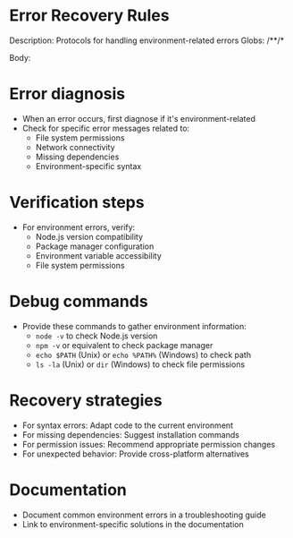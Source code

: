 # Error Recovery Rules

Description: Protocols for handling environment-related errors
Globs: /**/*

Body:
  # Error diagnosis
  - When an error occurs, first diagnose if it's environment-related
  - Check for specific error messages related to:
    - File system permissions
    - Network connectivity
    - Missing dependencies
    - Environment-specific syntax
  
  # Verification steps
  - For environment errors, verify:
    - Node.js version compatibility
    - Package manager configuration
    - Environment variable accessibility
    - File system permissions
  
  # Debug commands
  - Provide these commands to gather environment information:
    - `node -v` to check Node.js version
    - `npm -v` or equivalent to check package manager
    - `echo $PATH` (Unix) or `echo %PATH%` (Windows) to check path
    - `ls -la` (Unix) or `dir` (Windows) to check file permissions
  
  # Recovery strategies
  - For syntax errors: Adapt code to the current environment
  - For missing dependencies: Suggest installation commands
  - For permission issues: Recommend appropriate permission changes
  - For unexpected behavior: Provide cross-platform alternatives
  
  # Documentation
  - Document common environment errors in a troubleshooting guide
  - Link to environment-specific solutions in the documentation

